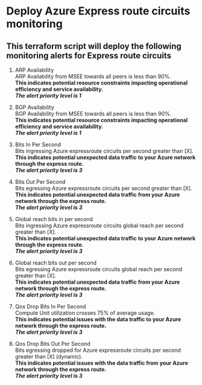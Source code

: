 # Deploy Azure Express route circuits monitoring
## This terraform script will deploy the following monitoring alerts for Express route circuits

1. ARP Availability  
ARP Availability from MSEE towards all peers is less than 90%.  
**This indicates potential resource constraints impacting operational efficiency and service availability.**  
***The alert priority level is 1***  

2. BGP Availability  
BGP Availability from MSEE towards all peers is less than 90%.  
**This indicates potential resource constraints impacting operational efficiency and service availability.**  
***The alert priority level is 1***  

3. Bits In Per Second  
Bits ingressing Azure expressroute circuits per second greater than [X].  
**This indicates potential unexpected data traffic to your Azure network through the express route.**  
***The alert priority level is 3***  

4. Bits Out Per Second  
Bits egressing Azure expressroute circuits per second greater than [X].  
**This indicates potential unexpected data traffic from your Azure network through the express route.**  
***The alert priority level is 3***  

5. Global reach bits in per second  
Bits ingressing Azure expressroute circuits global reach per second greater than [X].  
**This indicates potential unexpected data traffic to your Azure network through the express route.**  
***The alert priority level is 3***  

6. Global reach bits out per second  
Bits egressing Azure expressroute circuits global reach per second greater than [X].  
**This indicates potential unexpected data traffic from your Azure network through the express route.**  
***The alert priority level is 3***  

7. Qos Drop Bits In Per Second  
Compute Unit utilization crosses 75% of average usage.  
**This indicates potential issues with the data traffic to your Azure network through the express route.**  
***The alert priority level is 3***  

8. Qos Drop Bits Out Per Second  
Bits egressing dropped for Azure expressroute circuits per second greater than [X] (dynamic).  
**This indicates potential issues with the data traffic from your Azure network through the express route.**  
***The alert priority level is 3***  
